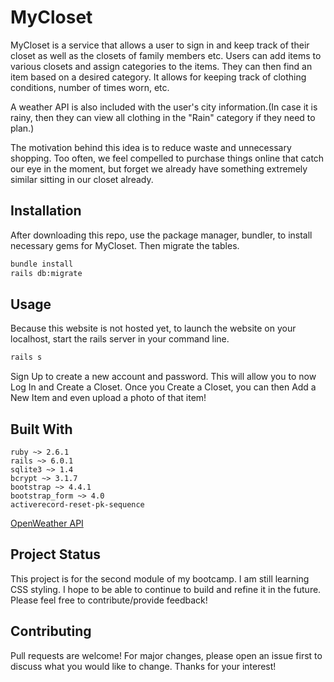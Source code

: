 # MyCloset

MyCloset is a service that allows a user to sign in and keep track of their closet as well as the closets of family members etc. Users can add items to various closets and assign categories to the items. They can then find an item based on a desired category. It allows for keeping track of clothing conditions, number of times worn, etc. 

A weather API is also included with the user's city information.(In case it is rainy, then they can view all clothing in the "Rain" category if they need to plan.)

The motivation behind this idea is to reduce waste and unnecessary shopping. Too often, we feel compelled to purchase things online that catch our eye in the moment, but forget we already have something extremely similar sitting in our closet already.
 

## Installation

After downloading this repo, use the package manager, bundler, to install necessary gems for MyCloset. Then migrate the tables. 

```bash
bundle install 
rails db:migrate
```

## Usage
Because this website is not hosted yet,
to launch the website on your localhost, start the rails server in your command line.
```bash
rails s
```
Sign Up to create a new account and password. This will allow you to now Log In and Create a Closet. Once you Create a Closet, you can then Add a New Item and even upload a photo of that item!

## Built With 
```
ruby ~> 2.6.1
rails ~> 6.0.1
sqlite3 ~> 1.4
bcrypt ~> 3.1.7 
bootstrap ~> 4.4.1
bootstrap_form ~> 4.0
activerecord-reset-pk-sequence
```
[OpenWeather API](https://rapidapi.com/community/api/open-weather-map/endpoints)

## Project Status
This project is for the second module of my bootcamp. I am still learning CSS styling. I hope to be able to continue to build and refine it in the future. Please feel free to contribute/provide feedback! 

## Contributing
Pull requests are welcome! For major changes, please open an issue first to discuss what you would like to change. Thanks for your interest!


